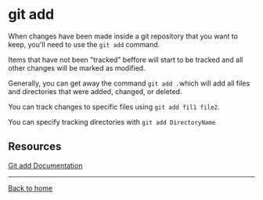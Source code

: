 # git add

When changes have been made inside a git repository that you want to keep, you'll need to use the `git add` command.

Items that have not been "tracked" beffore will start to be tracked and all other changes will be marked as modified.

Generally, you can get away the command `git add .`which will add all files and directories that were added, changed, or deleted.

You can track changes to specific files using `git add fil1 file2`.

You can specify tracking directories with `git add DirectoryName`

## Resources

[Git add Documentation](https://git-scm.com/docs/git-add)

---

[Back to home](../README.md)

